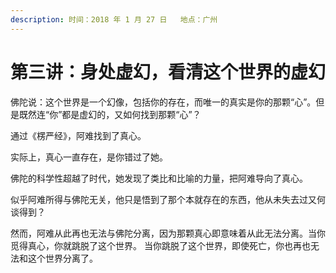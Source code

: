 ```yaml
---
description: 时间：2018 年 1 月 27 日   地点：广州
---
```


# 第三讲：身处虚幻，看清这个世界的虚幻

佛陀说：这个世界是一个幻像，包括你的存在，而唯一的真实是你的那颗“心”。但是既然连“你”都是虚幻的，又如何找到那颗“心”？

通过《楞严经》，阿难找到了真心。

实际上，真心一直存在，是你错过了她。

佛陀的科学性超越了时代，她发现了类比和比喻的力量，把阿难导向了真心。

似乎阿难所得与佛陀无关，他只是悟到了那个本就存在的东西，他从未失去过又何谈得到？

然而，阿难从此再也无法与佛陀分离，因为那颗真心即意味着从此无法分离。当你觅得真心，你就跳脱了这个世界。 当你跳脱了这个世界，即使死亡，你也再也无法和这个世界分离了。

